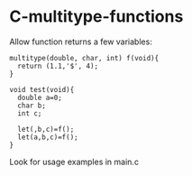 # C-multitype-functions

Allow function returns a few variables:

    multitype(double, char, int) f(void){
      return (1.1,'$', 4);
    }

    void test(void){
      double a=0;
      char b;
      int c;
      
      let(,b,c)=f();
      let(a,b,c)=f();
    }

Look for usage examples in main.c



